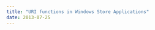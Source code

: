 ```yaml
---
title: "URI functions in Windows Store Applications"
date: 2013-07-25
---
```

<div xmlns="http://www.w3.org/1999/xhtml"></div>
